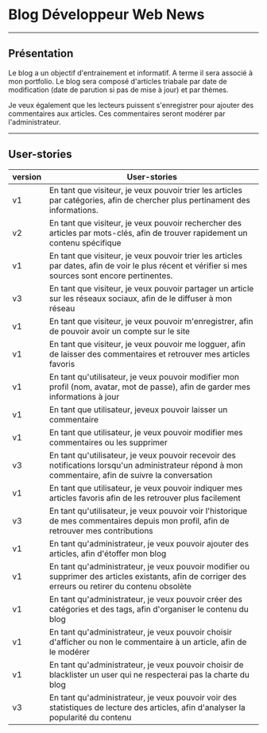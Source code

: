 # Blog Développeur Web News

---

## Présentation

Le blog a un objectif d'entrainement et informatif. A terme il sera associé à mon portfolio.
Le blog sera composé d'articles triabale par date de modification (date de parution si pas de mise à jour) et par thèmes.

Je veux également que les lecteurs puissent s'enregistrer pour ajouter des commentaires aux articles. Ces commentaires seront modérer par l'administrateur.

---

## User-stories

| version |User-stories|
|----| ----|
| v1 | En tant que visiteur, je veux pouvoir trier les articles par catégories, afin de chercher plus pertinament des informations.|
| v2 | En tant que visiteur, je veux pouvoir rechercher des articles par mots-clés, afin de trouver rapidement un contenu spécifique|
| v1 | En tant que visiteur, je veux pouvoir trier les articles par dates, afin de voir le plus récent et vérifier si mes sources sont encore pertinentes.|
| v3 | En tant que visiteur, je veux pouvoir partager un article sur les réseaux sociaux, afin de le diffuser à mon réseau|
| v1 | En tant que visiteur, je veux pouvoir m'enregistrer, afin de pouvoir avoir un compte sur le site|
| v1 | En tant que visiteur, je veux pouvoir me logguer, afin de laisser des commentaires et retrouver mes articles favoris|
| v1 | En tant qu'utilisateur, je veux pouvoir modifier mon profil (nom, avatar, mot de passe), afin de garder mes informations à jour|
| v1 | En tant que utilisateur, jeveux pouvoir laisser un commentaire|
| v1 | En tant que utilisateur, je veux pouvoir modifier mes commentaires ou les supprimer|
| v3 | En tant qu'utilisateur, je veux pouvoir recevoir des notifications lorsqu'un administrateur répond à mon commentaire, afin de suivre la conversation|
| v1 | En tant que utilisateur, je veux pouvoir indiquer mes articles favoris afin de les retrouver plus facilement|
| v3 | En tant qu'utilisateur, je veux pouvoir voir l'historique de mes commentaires depuis mon profil, afin de retrouver mes contributions|
| v1 | En tant qu'administrateur, je veux pouvoir ajouter des articles, afin d'étoffer mon blog|
| v1 | En tant qu'administrateur, je veux pouvoir modifier ou supprimer des articles existants, afin de corriger des erreurs ou retirer du contenu obsolète|
| v1 | En tant qu'administrateur, je veux pouvoir créer des catégories et des tags, afin d'organiser le contenu du blog|
| v1 | En tant qu'administrateur, je veux pouvoir choisir d'afficher ou non le commentaire à un article, afin de le modérer|
| v1 | En tant qu'administrateur, je veux pouvoir choisir de blacklister un user qui ne respecterai pas la charte du blog|
| v3 | En tant qu'administrateur, je veux pouvoir voir des statistiques de lecture des articles, afin d'analyser la popularité du contenu|
